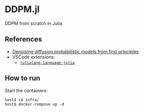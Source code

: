 # DDPM.jl
DDPM from scratch in Julia

## References
- [Denoising diffusion probabilistic models from first principles](https://liorsinai.github.io/coding/2022/12/03/denoising-diffusion-1-spiral)
- VSCode extensions:
  - [`julialang.language-julia`](https://marketplace.visualstudio.com/items?itemName=julialang.language-julia)

## How to run
Start the containers:
```
host$ cd infra/
host$ docker-compose up -d
```

